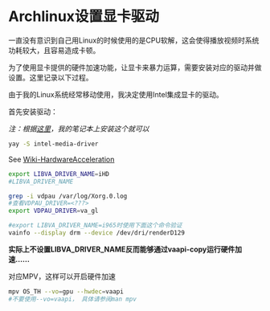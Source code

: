 # Archlinux设置显卡驱动

一直没有意识到自己用Linux的时候使用的是CPU软解，这会使得播放视频时系统功耗较大，且容易造成卡顿。

为了使用显卡提供的硬件加速功能，让显卡来暴力运算，需要安装对应的驱动并做设置。这里记录以下过程。

由于我的Linux系统经常移动使用，我决定使用Intel集成显卡的驱动。

首先安装驱动：

*注：根据[这里](https://wiki.archlinux.org/index.php/Hardware_video_acceleration)，我的笔记本上安装这个就可以*

```bash
yay -S intel-media-driver
```



See [Wiki-HardwareAcceleration](https://wiki.archlinux.org/index.php/Hardware_video_acceleration)

```bash
export LIBVA_DRIVER_NAME=iHD
#LIBVA_DRIVER_NAME

grep -i vdpau /var/log/Xorg.0.log
#查看VDPAU_DRIVER=<???>
export VDPAU_DRIVER=va_gl

#export LIBVA_DRIVER_NAME=i965时使用下面这个命令验证
vainfo --display drm --device /dev/dri/renderD129
```

**实际上不设置LIBVA_DRIVER_NAME反而能够通过vaapi-copy运行硬件加速……**



对应MPV，这样可以开启硬件加速

```bash
mpv OS_TH --vo=gpu --hwdec=vaapi
#不要使用--vo=vaapi， 具体请参阅man mpv
```

